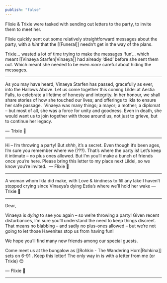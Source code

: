 ```yaml
---
publish: "false"
---
```


  Flixie & Trixie were tasked with sending out letters to the party, to invite them to meet her.

  Flixie quickly sent out some relatively straightforward messages about the party, with a *hint* that the [[Funeral]] needn’t get in the way of the plans.

Trixie… wasted a lot of time trying to make the messages ‘fun’… which meant [[Vinaeya Starfen|Vinaeya]] had already ‘died’ before she sent them out. Which meant she needed to be even *more* careful about hiding the messages.

***

As you may have heard, Vinaeya Starfen has passed, gracefully as ever, into the Hallows Above.
Let us come together this coming Lildei at Aestia Falls, to celebrate a lifetime of honesty and integrity.
In her honour, we shall share stories of how she touched our lives; and offerings to Ikla to ensure her safe passage. 
Vinaeya was many things; a mayor; a mother; a diplomat – but most of all, she was a force for unity and goodness.
Even in death, she would want us to join together with those around us, not just to grieve, but to continue her legacy.

— Trixie 💖

***********

Hi – I’m throwing a party! But *shhh*, it’s a secret.
Even though it’s been ages, I’m sure you remember where we (???). That’s where the party is!
Let’s keep it intimate – no plus ones allowed. But I’m you’ll make a bunch of friends once you’re here.
Please bring this letter to my place next Lildei, so we know you’re invited. 
— Flixie 💖

****

A woman whom Ikla did make, with
Love & kindness to fill any lake
I haven’t stopped crying since
Vinaeya’s dying
Estia’s where we’ll hold her wake
— Trixie 💖

****

Dear,

Vinaeya is *dying* to see you again – so we’re throwing a party!
Given recent disturbances, I’m sure you’ll understand the need to keep things discreet. That means no blabbing – and sadly no plus-ones allowed – but we’re not going to let those Havenites stop us from having fun!

We hope you’ll find many new friends among our special guests.

Come meet us at the bungalow as [[Rohkin - The Wandering Horn|Rohkina]] sets on 6-91 .
Keep this letter! The only way in is with a letter from me (or Trixie) 😊

— Flixie 💖

**********
